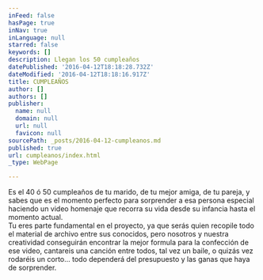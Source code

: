 ```yaml
---
inFeed: false
hasPage: true
inNav: true
inLanguage: null
starred: false
keywords: []
description: Llegan los 50 cumpleaños
datePublished: '2016-04-12T18:18:28.732Z'
dateModified: '2016-04-12T18:18:16.917Z'
title: CUMPLEAÑOS
author: []
authors: []
publisher:
  name: null
  domain: null
  url: null
  favicon: null
sourcePath: _posts/2016-04-12-cumpleanos.md
published: true
url: cumpleanos/index.html
_type: WebPage

---
```

Es el 40 ó 50 cumpleaños de tu marido, de tu mejor amiga, de tu pareja, y sabes que es el momento perfecto para sorprender a esa persona especial haciendo un video homenaje que recorra su vida desde su infancia hasta el momento actual.   
Tu eres parte fundamental en el proyecto, ya que serás quien recopile todo el material de archivo entre sus conocidos, pero nosotros y nuestra creatividad conseguirán encontrar la mejor formula para la confección de ese video, cantareis una canción entre todos, tal vez un baile, o quizás vez rodaréis un corto... todo dependerá del presupuesto y las ganas que haya de sorprender.